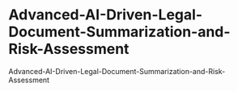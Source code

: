 # Advanced-AI-Driven-Legal-Document-Summarization-and-Risk-Assessment
Advanced-AI-Driven-Legal-Document-Summarization-and-Risk-Assessment
